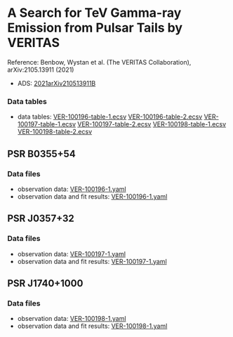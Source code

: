 # A Search for TeV Gamma-ray Emission from Pulsar Tails by VERITAS

Reference:
Benbow, Wystan et al. (The VERITAS Collaboration), arXiv:2105.13911 (2021)

- ADS: [2021arXiv210513911B](http://adsabs.harvard.edu/abs/2021arXiv210513911B)
### Data tables

- data tables: [VER-100196-table-1.ecsv](VER-100196-table-1.ecsv)  [VER-100196-table-2.ecsv](VER-100196-table-2.ecsv)  [VER-100197-table-1.ecsv](VER-100197-table-1.ecsv)  [VER-100197-table-2.ecsv](VER-100197-table-2.ecsv)  [VER-100198-table-1.ecsv](VER-100198-table-1.ecsv)  [VER-100198-table-2.ecsv](VER-100198-table-2.ecsv)  
## PSR B0355+54
### Data files

- observation data: [VER-100196-1.yaml](VER-100196-1.yaml)  
- observation data and fit results: [VER-100196-1.yaml](VER-100196-1.yaml)  
## PSR J0357+32
### Data files

- observation data: [VER-100197-1.yaml](VER-100197-1.yaml)  
- observation data and fit results: [VER-100197-1.yaml](VER-100197-1.yaml)  
## PSR J1740+1000
### Data files

- observation data: [VER-100198-1.yaml](VER-100198-1.yaml)  
- observation data and fit results: [VER-100198-1.yaml](VER-100198-1.yaml)  
